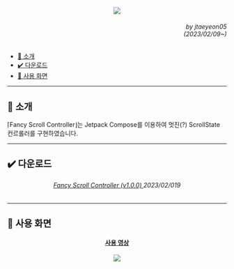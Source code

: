 <div align=center>
    <img src="https://capsule-render.vercel.app/api?type=waving&height=280&fontSize=70&fontAlignY=45&color=auto&customColorList=20&section=header&text=Fancy%20Scroll%20Controller"/>
</div>

<div align=right>
    <h6>
        by jtaeyeon05<br/>
        (2023/02/09~)
    </h6>
</div>

<ul dir="auto">
    <li>
        <a href="https://github.com/error0918/MiniProjects/tree/main/FancyScrollController#-----소개">
            📜 소개
        </a>
    </li>
    <li>
        <a href="https://github.com/error0918/MiniProjects/tree/main/FancyScrollController#-----다운로드">
            ✔️ 다운로드
        </a>
    </li>
    <li>
        <a href="https://github.com/error0918/MiniProjects/tree/main/FancyScrollController#-----사용%20화면">
            📱️ 사용 화면
        </a>
    </li>
</ul>

---

<h2>
    📜 소개
</h2>

⌈Fancy Scroll Controller⌋는 Jetpack Compose를 이용하여 멋진(?) ScrollState 컨르롤러를 구현하였습니다.

---

<h2>
    ✔️ 다운로드
</h2>

<div align=center>
    <h6>
        <a href="https://github.com/error0918/MiniProjects/raw/main/WowPhoneNumber/apks/Fancy%20Scroll%20Controller%20(v1.0.0).apk">
            Fancy Scroll Controller (v1.0.0)
        </a>
        2023/02/019
    </h6>
</div>

---

<h2>
    📱️ 사용 화면
</h2>

<div align="center">
    <a href="https://youtube.com/shorts/izG3MdxxcF0?feature=share">
        <h4>
            사용 영상
        </h4>
    </a>
</div>

<div align=center>
    <img src="https://capsule-render.vercel.app/api?type=waving&height=200&color=auto&customColorList=20&section=footer&desc=Copyright%202023.%20jtaeyeon05%20all%20rights%20reserved"/>
</div>